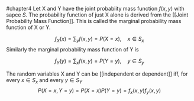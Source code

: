 #chapter4
Let X and Y have the joint probabiity mass function $f(x,y)$ with sapce $S$. The probability function of just X alone is derived from the [[Joint Probability Mass Function]]. This is called the marginal probability mass function of X or Y.

$$f_X (x) = \sum_y f(x,y) = P(X = x), \quad x\in S_x$$
Similarly the marginal probability mass function of Y is 

$$f_Y (y) = \sum_x f(x,y) = P(Y = y), \quad y\in S_y$$

The random variables X and Y can be [[independent or dependent]] iff, for every $x\in S_x$ and every $y\in S_Y$ $$P(X = x, Y = y) = P(X = x)P(Y = y) = f_x (x,y)f_y (x,y)$$
